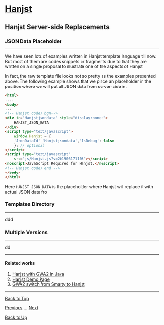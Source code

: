 # [Hanjst](/hanjst/index)
## Hanjst Server-side Replacements
### JSON Data Placeholder
---
We have seen lots of examples written in Hanjst template language till now. But most of them are codes snippets or fragments due to that they are written on a single proposal to illustrate one of the aspects of Hanjst.

In fact, the raw template file looks not so pretty as the examples presented above.
The following example shows that we place an placeholder in the position where we will put all JSON data from server-side in.

```html
<html>
....
<body>
...
<!-- Hanjst codes bgn-->
<div id="Hanjstjsondata" style="display:none;">
	HANJST_JSON_DATA
</div>
<script type="text/javascript">
    window.Hanjst = {
    'JsonDataId':'Hanjstjsondata','IsDebug': false
    }; // optional
</script>
<script type="text/javascript" 
	src="js/Hanjst.js?v=201906171103"></script>
<noscript>JavaScript Required for Hanjst.</noscript>
<!-- Hanjst codes end -->
</body>
</html>
```
Here `HANJST_JSON_DATA` is the placeholder where Hanjst will replace it with actual JSON data fro 

  

### Templates Directory
---
ddd


### Multiple Versions
---

dd

---

#### Related works

1. [Hanjst with GWA2 in Java](https://github.com/wadelau/GWA2/tree/master/java)
2. [Hanjst Demo Page](https://ufqi.com/dev/hanjst/)
3. [GWA2 switch from Smarty to Hanjst](https://ufqi.com/blog/gwa2-8-years-with-smarty-to-hanjst/)

---

[Back to Top](/hanjst/hanjst-function-replacement)

[Previous](./hanjst-class) ... [Next](./)

[Back to Up](/hanjst/index)

<!--stackedit_data:
eyJoaXN0b3J5IjpbMTQ2Njg4MDU3NCwxNTY2ODEwNzE3LC04Mj
Y2MTcwNzRdfQ==
-->